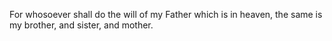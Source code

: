 For whosoever shall do the will of my Father which is in heaven, the same is my brother, and sister, and mother.
